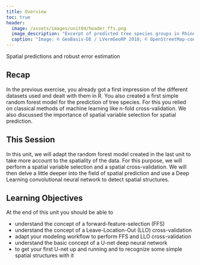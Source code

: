 ```yaml
---
title: Overview
toc: true
header:
  image: /assets/images/unit04/header_ffs.png
  image_description: "Excerpt of predicted tree species groups in Rhineland-Palatinate"
  caption: "Image: © GeoBasis-DE / LVermGeoRP 2018; © OpenStreetMap-contributors; © Hansen/UMD/Google/USGS/NASA; © ESA - produced from ESA remote sensing data"
---
```


Spatial predictions and robust error estimation
<!--more-->

## Recap

In the previous exercise, you already got a first impression of the different datasets used and dealt with them in R. You also created a first simple random forest model for the prediction of tree species. For this you relied on classical methods of machine learning like n-fold cross-validation. We also discussed the importance of spatial variable selection for spatial prediction.
## This Session

In this unit, we will adapt the random forest model created in the last unit to take more account to the spatiality of the data. For this purpose, we will perform a spatial variable selection and a spatial cross-validation.
We will then delve a little deeper into the field of spatial prediction and use a Deep Learning convolutional neural network to detect spatial structures.

## Learning Objectives

At the end of this unit you should be able to

* understand the concept of a forward-feature-selection (FFS)
* understand the concept of a Leave-Location-Out (LLO) cross-validation
* adapt your modeling workflow to perform FFS and LLO cross-validation
* understand the basic concept of a U-net deep neural network
* to get your first U-net up and running and to recognize some simple spatial structures with it

